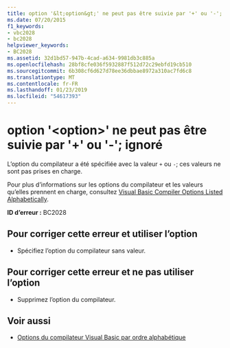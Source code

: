 ```yaml
---
title: option '&lt;option&gt;' ne peut pas être suivie par '+' ou '-'; ignoré
ms.date: 07/20/2015
f1_keywords:
- vbc2028
- bc2028
helpviewer_keywords:
- BC2028
ms.assetid: 32d1bd57-947b-4cad-a634-9981db3c885a
ms.openlocfilehash: 28bf8cfe036f5932887f512d72c29ebfd19cb510
ms.sourcegitcommit: 6b308cf6d627d78ee36dbbae8972a310ac7fd6c8
ms.translationtype: MT
ms.contentlocale: fr-FR
ms.lasthandoff: 01/23/2019
ms.locfileid: "54617393"
---
```

# <a name="option-ltoptiongt-cannot-be-followed-by--or---ignored"></a>option '&lt;option&gt;' ne peut pas être suivie par '+' ou '-'; ignoré
L’option du compilateur a été spécifiée avec la valeur `+` ou `-`; ces valeurs ne sont pas prises en charge.  
  
 Pour plus d’informations sur les options du compilateur et les valeurs qu’elles prennent en charge, consultez [Visual Basic Compiler Options Listed Alphabetically](../../visual-basic/reference/command-line-compiler/compiler-options-listed-alphabetically.md).  
  
 **ID d’erreur :** BC2028  
  
## <a name="to-correct-this-error-and-use-the-option"></a>Pour corriger cette erreur et utiliser l’option  
  
-   Spécifiez l’option du compilateur sans valeur.  
  
## <a name="to-correct-this-error-and-not-use-the-option"></a>Pour corriger cette erreur et ne pas utiliser l’option  
  
-   Supprimez l’option du compilateur.  
  
## <a name="see-also"></a>Voir aussi
- [Options du compilateur Visual Basic par ordre alphabétique](../../visual-basic/reference/command-line-compiler/compiler-options-listed-alphabetically.md)
